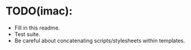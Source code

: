 TODO(imac):
===========

* Fill in this readme.
* Test suite.
* Be careful about concatenating scripts/stylesheets within templates.
